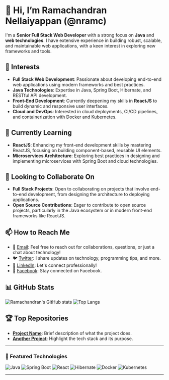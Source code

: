 # 👋 Hi, I’m Ramachandran Nellaiyappan (@nramc)

I'm a **Senior Full Stack Web Developer** with a strong focus on **Java** and **web technologies**. I have extensive experience in building robust, scalable, and maintainable web applications, with a keen interest in exploring new frameworks and tools.

## 👀 Interests
- **Full Stack Web Development**: Passionate about developing end-to-end web applications using modern frameworks and best practices.
- **Java Technologies**: Expertise in Java, Spring Boot, Hibernate, and RESTful API development.
- **Front-End Development**: Currently deepening my skills in **ReactJS** to build dynamic and responsive user interfaces.
- **Cloud and DevOps**: Interested in cloud deployments, CI/CD pipelines, and containerization with Docker and Kubernetes.

## 🌱 Currently Learning
- **ReactJS**: Enhancing my front-end development skills by mastering ReactJS, focusing on building component-based, reusable UI elements.
- **Microservices Architecture**: Exploring best practices in designing and implementing microservices with Spring Boot and cloud technologies.

## 💼 Looking to Collaborate On
- **Full Stack Projects**: Open to collaborating on projects that involve end-to-end development, from designing the architecture to deploying applications.
- **Open Source Contributions**: Eager to contribute to open source projects, particularly in the Java ecosystem or in modern front-end frameworks like ReactJS.

## 📫 How to Reach Me
- 📧 [Email](mailto:ramachandrannellai@gmail.com "ramachandrannellai@gmail.com"): Feel free to reach out for collaborations, questions, or just a chat about technology!
- 🐦 [Twitter](https://twitter.com/ram_n_74 "Follow me on Twitter"): I share updates on technology, programming tips, and more.
- 💼 [LinkedIn](http://www.linkedin.com/in/ramachandran-nellaiyappan "Connect with me on LinkedIn"): Let's connect professionally!
- 📘 [Facebook](https://www.facebook.com/Ramachandrannn "Follow me on Facebook"): Stay connected on Facebook.

## 📊 GitHub Stats
![Ramachandran's GitHub stats](https://github-readme-stats.vercel.app/api?username=nramc&show_icons=true&theme=radical)
![Top Langs](https://github-readme-stats.vercel.app/api/top-langs/?username=nramc&layout=compact&theme=radical)

## 🏆 Top Repositories
- [**Project Name**](https://github.com/nramc/project-name): Brief description of what the project does.
- [**Another Project**](https://github.com/nramc/another-project): Highlight the tech stack and its purpose.

---

### 🌟 Featured Technologies
![Java](https://img.shields.io/badge/Java-ED8B00?style=for-the-badge&logo=java&logoColor=white)
![Spring Boot](https://img.shields.io/badge/Spring%20Boot-6DB33F?style=for-the-badge&logo=spring-boot&logoColor=white)
![React](https://img.shields.io/badge/React-20232A?style=for-the-badge&logo=react&logoColor=61DAFB)
![Hibernate](https://img.shields.io/badge/Hibernate-59666C?style=for-the-badge&logo=hibernate&logoColor=white)
![Docker](https://img.shields.io/badge/Docker-2496ED?style=for-the-badge&logo=docker&logoColor=white)
![Kubernetes](https://img.shields.io/badge/Kubernetes-326CE5?style=for-the-badge&logo=kubernetes&logoColor=white)

---

